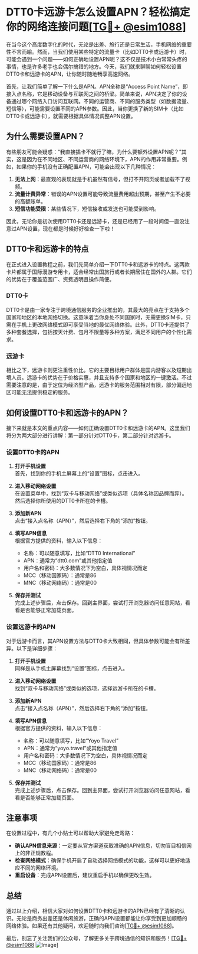 # DTT0卡远游卡怎么设置APN？轻松搞定你的网络连接问题[[TG💪+ @esim1088](https://t.me/s/esim1088)]

在当今这个高度数字化的时代，无论是出差、旅行还是日常生活，手机网络的重要性不言而喻。然而，当我们使用某些特定的流量卡（比如DTT0卡或远游卡）时，可能会遇到一个问题——如何正确地设置APN呢？这不仅是技术小白常常头疼的事情，也是许多老手也会偶尔搞错的地方。今天，我们就来聊聊如何轻松设置DTT0卡和远游卡的APN，让你随时随地畅享高速网络。

首先，让我们简单了解一下什么是APN。APN全称是“Access Point Name”，即接入点名称，它是移动设备与互联网之间的桥梁。简单来说，APN决定了你的设备通过哪个网络入口访问互联网。不同的运营商、不同的服务类型（如数据流量、短信等），可能需要设置不同的APN参数。因此，当你更换了新的SIM卡（比如DTT0卡或远游卡），就需要根据具体情况调整APN设置。

## 为什么需要设置APN？

有些朋友可能会疑惑：“我直接插卡不就行了嘛，为什么要额外设置APN呢？”其实，这是因为在不同地区、不同运营商的网络环境下，APN的作用非常重要。例如，如果你的手机没有正确配置APN，可能会出现以下几种情况：

1. **无法上网**：最直观的表现就是手机虽然有信号，但打不开网页或者加载不了视频。
2. **流量计费异常**：错误的APN设置可能导致流量费用超出预期，甚至产生不必要的高额账单。
3. **短信功能受限**：某些情况下，短信接收或发送也可能受到影响。

因此，无论你是初次使用DTT0卡还是远游卡，还是已经用了一段时间但一直没注意过APN设置，现在都是时候好好检查一下啦！

## DTT0卡和远游卡的特点

在正式进入设置教程之前，我们先简单介绍一下DTT0卡和远游卡的特点。这两款卡片都属于国际漫游专用卡，适合经常出国旅行或者长期居住在国外的人群。它们的优势在于覆盖范围广、资费透明且操作简便。

### DTT0卡

DTT0卡是由一家专注于跨境通信服务的企业推出的，其最大的亮点在于支持多个国家和地区的本地网络切换。这意味着当你身处不同国家时，无需更换SIM卡，只需在手机上更改网络模式即可享受当地的最优网络体验。此外，DTT0卡还提供了多种套餐选择，包括按天计费、包月不限量等多种方案，满足不同用户的个性化需求。

### 远游卡

相比之下，远游卡则更注重性价比。它的主要目标用户群体是国内游客以及短期出境人员。远游卡的优势在于价格实惠，并且支持多个国家和地区的一键激活。不过需要注意的是，由于定位为经济型产品，远游卡的服务范围相对有限，部分偏远地区可能无法提供稳定的服务。

## 如何设置DTT0卡和远游卡的APN？

接下来就是本文的重点内容——如何正确设置DTT0卡和远游卡的APN。这里我们将分为两大部分进行讲解：第一部分针对DTT0卡，第二部分针对远游卡。

### 设置DTT0卡的APN

1. **打开手机设置**  
   首先，找到你的手机主屏幕上的“设置”图标，点击进入。

2. **进入移动网络设置**  
   在设置菜单中，找到“双卡与移动网络”或类似选项（具体名称因品牌而异）。然后选择你所使用的DTT0卡所在的卡槽。

3. **添加新APN**  
   点击“接入点名称（APN）”，然后选择右下角的“添加”按钮。

4. **填写APN信息**  
   根据官方提供的资料，输入以下信息：
   - 名称：可以随意填写，比如“DTT0 International”
   - APN：通常为“dtt0.com”或其他指定值
   - 用户名和密码：大多数情况下为空白，具体视情况而定
   - MCC（移动国家码）：通常是86
   - MNC（移动网络码）：通常是00

5. **保存并测试**  
   完成上述步骤后，点击保存。回到主界面，尝试打开浏览器访问任意网站，看看是否能够正常加载页面。

### 设置远游卡的APN

对于远游卡而言，其APN设置方法与DTT0卡大致相同，但具体参数可能会有所差异。以下是详细步骤：

1. **打开手机设置**  
   同样是从手机主屏幕找到“设置”图标，点击进入。

2. **进入移动网络设置**  
   找到“双卡与移动网络”或类似的选项，选择远游卡所在的卡槽。

3. **添加新APN**  
   点击“接入点名称（APN）”，然后选择右下角的“添加”按钮。

4. **填写APN信息**  
   根据官方提供的资料，输入以下信息：
   - 名称：可以随意填写，比如“Yoyo Travel”
   - APN：通常为“yoyo.travel”或其他指定值
   - 用户名和密码：大多数情况下为空白，具体视情况而定
   - MCC（移动国家码）：通常是86
   - MNC（移动网络码）：通常是00

5. **保存并测试**  
   完成上述步骤后，点击保存。回到主界面，尝试打开浏览器访问任意网站，看看是否能够正常加载页面。

## 注意事项

在设置过程中，有几个小贴士可以帮助大家避免走弯路：

- **确认APN信息来源**：一定要从官方渠道获取准确的APN信息，切勿盲目相信网上的非正规教程。
- **检查网络模式**：确保手机开启了自动选择网络模式的功能，这样可以更好地适应不同的网络环境。
- **重启设备**：完成APN设置后，建议重启手机以确保更改生效。

## 总结

通过以上介绍，相信大家对如何设置DTT0卡和远游卡的APN已经有了清晰的认识。无论是商务出差还是休闲旅游，正确的APN设置都能让你享受到更加顺畅的网络体验。如果还有其他疑问，欢迎随时向我们咨询[[TG💪+ @esim1088](https://t.me/s/esim1088)]。

最后，别忘了关注我们的公众号，了解更多关于跨境通信的知识和服务！[[TG💪+ @esim1088](https://t.me/s/esim1088) ![Image](https://i.postimg.cc/4NQfJmqS/Snipaste-2025-05-13-00-14-12.png)]